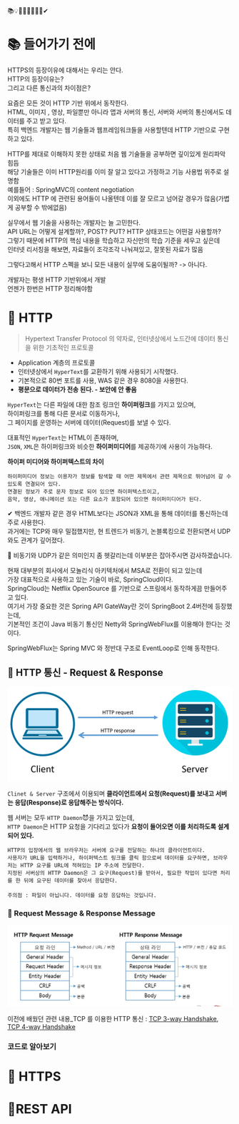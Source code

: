 📚💡📕📗📖📄📘🤔✔
# 📚 들어가기 전에    
                  
HTTPS의 등장이유에 대해서는 우리는 안다.                      
HTTP의 등장이유는?                        
그리고 다른 통신과의 차이점은?                        
                                  
요즘은 모든 것이 HTTP 기반 위에서 동작한다.                         
HTML, 이미지 , 영상, 파일뿐만 아니라 앱과 서버의 통신, 서버와 서버의 통신에서도 데이터를 주고 받고 있다.        
특히 백엔드 개발자는 웹 기술들과 웹프레임워크들을 사용할텐데 HTTP 기반으로 구현하고 있다.    
        
HTTP를 제대로 이해하지 못한 상태로 처음 웹 기술들을 공부하면 깊이있게 원리파악 힘듬    
해당 기술들은 이미 HTTP원리를 이미 잘 알고 있다고 가정하고 기능 사용법 위주로 설명함     
예를들어 : SpringMVC의 content negotiation     
이외에도 HTTP 에 관련된 용어들이 나올텐데 이를 잘 모르고 넘어갈 경우가 많음(가볍게 공부할 수 밖에없음)       
          
실무에서 웹 기술을 사용하는 개발자는 늘 고민한다.          
API URL는 어떻게 설계할까?, POST? PUT? HTTP 상태코드는 어떤걸 사용할까?          
그렇기 때문에 HTTP의 핵심 내용을 학습하고 자신만의 학습 기준을 세우고 싶은데       
인터넷 리서칭을 해보면, 자료들이 조각조각 나눠져있고, 잘못된 자료가 많음        
     
그렇다고해서 HTTP 스펙을 보니 모든 내용이 실무에 도움이될까? -> 아니다.      
      
개발자는 평생 HTTP 기반위에서 개발     
언젠가 한번은 HTTP 정리해야함     
  
# 📘 HTTP       
> Hypertext Transfer Protocol 의 약자로, 인터넷상에서 노드간에 데이터 통신을 위한 기초적인 프로토콜         
          
* Application 계층의 프로토콜     
* 인터넷상에서 `HyperText`를 교환하기 위해 사용되기 시작했다.    
* 기본적으로 80번 포트를 사용, WAS 같은 경우 8080을 사용한다.     
* **평문으로 데이터가 전송 된다. - 보안에 안 좋음**        
         
`HyperText`는 다른 파일에 대한 참조 링크인 **하이퍼링크**를 가지고 있으며,              
하이퍼링크를 통해 다른 문서로 이동하거나,        
그 페이지를 운영하는 서버에 데이터(Request)를 보낼 수 있다.           
    
대표적인 `HyperText`는 HTML이 존재하며,      
`JSON`, `XML`은 하이퍼링크와 비슷한 **하이퍼미디어**를 제공하기에 사용이 가능하다.          

**하이퍼 미디어와 하이퍼텍스트의 차이**   
```   
하이퍼미디어 정보는 이용자가 정보를 탐색할 때 어떤 제목에서 관련 제목으로 뛰어넘어 갈 수 있도록 연결되어 있다.      
연결된 정보가 주로 문자 정보로 되어 있으면 하이퍼텍스트이고,      
음악, 영상, 애니메이션 또는 다른 요소가 포함되어 있으면 하이퍼미디어가 된다.    
```
          
✔ 백엔드 개발자 같은 경우 HTML보다는 JSON과 XML을 통해 데이터를 통신하는데 주로 사용한다.                  
과거에는 TCP와 매우 밀접했지만, 현 트렌드가 비동기, 논블록킹으로 전환되면서 UDP와도 관계가 깊어졌다.                 
     
🤔 비동기와 UDP가 같은 의미인지 좀 헷갈리는데 이부분은 잡아주시면 감사하겠습니다.   
   
현재 대부분의 회사에서 모놀리식 아키텍처에서 MSA로 전환이 되고 있는데       
가장 대표적으로 사용하고 있는 기술이 바로, SpringCloud이다.       
SpringCloud는 Netflix OpenSource 를 기반으로 스프링에서 동작하게끔 만들어주고 있다.       
여기서 가장 중요한 것은 Spring API GateWay란 것이 SpringBoot 2.4버전에 등장했는데,       
기본적인 조건이 Java 비동기 통신인 Netty와 SpringWebFlux를 이용해야 한다는 것이다.           
     
SpringWebFlux는 Spring MVC 와 정반대 구조로 EventLoop로 인해 동작한다.   
       
## 📖 HTTP 통신 - Request & Response      

![RequestAndResponse.png](./images/RequestAndResponse.png)    
            
`Clinet & Server` 구조에서 이용되며 **클라이언트에서 요청(Request)를 보내고 서버는 응답(Response)로 응답해주는 방식이다.**                 
          
웹 서버는 모두 `HTTP Daemon`😈을 가지고 있는데,          
`HTTP Daemon`은 HTTP 요청을 기다리고 있다가 **요청이 들어오면 이를 처리하도록 설계되어 있다.**         

```
HTTP의 입장에서의 웹 브라우저는 서버에 요구를 전달하는 하나의 클라이언트이다.            
사용자가 URL을 입력하거나, 하이퍼텍스트 링크를 클릭 함으로써 데이터를 요구하면, 브라우저는 HTTP 요구를 URL에 적혀있는 IP 주소에 전달한다.            
지정된 서버상의 HTTP Daemon은 그 요구(Request)를 받아서, 필요한 작업이 있다면 처리를 한 뒤에 요구된 데이터를 찾아서 응답한다.             
   
주의점 : 파일이 아닙니다. 데이터를 요청 응답하는 것입니다.    
``` 
   

### 📄 Request Message & Response Message     
![RequestAndResponseMessage](./images/RequestAndResponseMessage.png)     

   
이전에 배웠던 관련 내용_TCP 를 이용한 HTTP 통신 : [TCP 3-way Handshake](https://github.com/SMART-EYEARS/network/blob/main/03%20TCP%EC%99%80%20UDP.md#-tcp-3-way-handshake), [TCP 4-way Handshake](https://github.com/SMART-EYEARS/network/blob/main/03%20TCP%EC%99%80%20UDP.md#-tcp-4-way-handshake)   
  
### 코드로 알아보기   








# 📗 HTTPS   
# 📕REST API    
